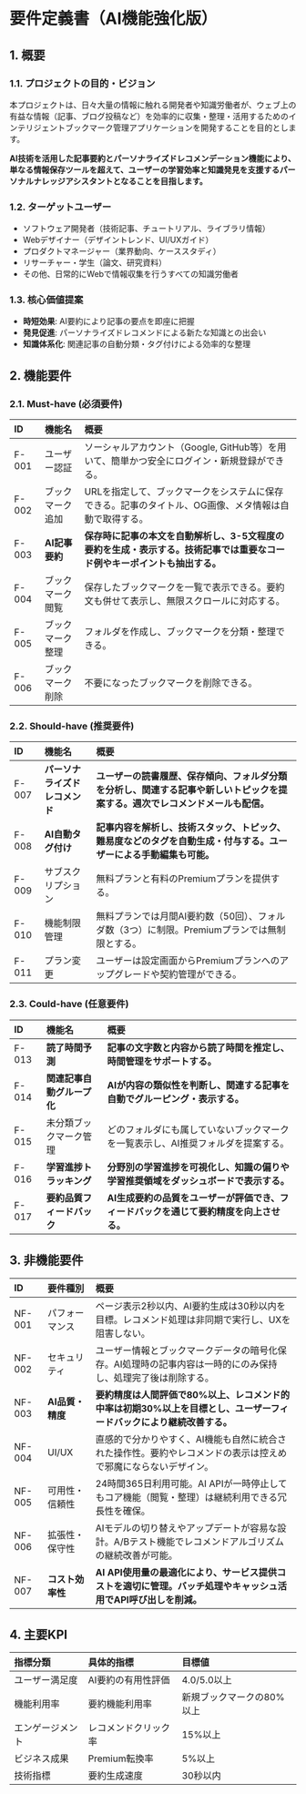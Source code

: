 # 要件定義書（AI機能強化版）

## 1. 概要

### 1.1. プロジェクトの目的・ビジョン
本プロジェクトは、日々大量の情報に触れる開発者や知識労働者が、ウェブ上の有益な情報（記事、ブログ投稿など）を効率的に収集・整理・活用するためのインテリジェントブックマーク管理アプリケーションを開発することを目的とします。

**AI技術を活用した記事要約とパーソナライズドレコメンデーション機能により、単なる情報保存ツールを超えて、ユーザーの学習効率と知識発見を支援するパーソナルナレッジアシスタントとなることを目指します。**

### 1.2. ターゲットユーザー
- ソフトウェア開発者（技術記事、チュートリアル、ライブラリ情報）
- Webデザイナー（デザイントレンド、UI/UXガイド）
- プロダクトマネージャー（業界動向、ケーススタディ）
- リサーチャー・学生（論文、研究資料）
- その他、日常的にWebで情報収集を行うすべての知識労働者

### 1.3. 核心価値提案
- **時短効果**: AI要約により記事の要点を即座に把握
- **発見促進**: パーソナライズドレコメンドによる新たな知識との出会い
- **知識体系化**: 関連記事の自動分類・タグ付けによる効率的な整理

## 2. 機能要件

### 2.1. Must-have (必須要件)

| ID | 機能名 | 概要 |
| :-- | :--- | :--- |
| F-001 | ユーザー認証 | ソーシャルアカウント（Google, GitHub等）を用いて、簡単かつ安全にログイン・新規登録ができる。 |
| F-002 | ブックマーク追加 | URLを指定して、ブックマークをシステムに保存できる。記事のタイトル、OG画像、メタ情報は自動で取得する。 |
| F-003 | **AI記事要約** | **保存時に記事の本文を自動解析し、3-5文程度の要約を生成・表示する。技術記事では重要なコード例やキーポイントも抽出する。** |
| F-004 | ブックマーク閲覧 | 保存したブックマークを一覧で表示できる。要約文も併せて表示し、無限スクロールに対応する。 |
| F-005 | ブックマーク整理 | フォルダを作成し、ブックマークを分類・整理できる。 |
| F-006 | ブックマーク削除 | 不要になったブックマークを削除できる。 |

### 2.2. Should-have (推奨要件)

| ID | 機能名 | 概要 |
| :-- | :--- | :--- |
| F-007 | **パーソナライズドレコメンド** | **ユーザーの読書履歴、保存傾向、フォルダ分類を分析し、関連する記事や新しいトピックを提案する。週次でレコメンドメールも配信。** |
| F-008 | **AI自動タグ付け** | **記事内容を解析し、技術スタック、トピック、難易度などのタグを自動生成・付与する。ユーザーによる手動編集も可能。** |
| F-009 | サブスクリプション | 無料プランと有料のPremiumプランを提供する。 |
| F-010 | 機能制限管理 | 無料プランでは月間AI要約数（50回）、フォルダ数（3つ）に制限。Premiumプランでは無制限とする。 |
| F-011 | プラン変更 | ユーザーは設定画面からPremiumプランへのアップグレードや契約管理ができる。 |

### 2.3. Could-have (任意要件)

| ID | 機能名 | 概要 |
| :-- | :--- | :--- |
| F-013 | **読了時間予測** | **記事の文字数と内容から読了時間を推定し、時間管理をサポートする。** |
| F-014 | **関連記事自動グループ化** | **AIが内容の類似性を判断し、関連する記事を自動でグルーピング・表示する。** |
| F-015 | 未分類ブックマーク管理 | どのフォルダにも属していないブックマークを一覧表示し、AI推奨フォルダを提案する。 |
| F-016 | **学習進捗トラッキング** | **分野別の学習進捗を可視化し、知識の偏りや学習推奨領域をダッシュボードで表示する。** |
| F-017 | **要約品質フィードバック** | **AI生成要約の品質をユーザーが評価でき、フィードバックを通じて要約精度を向上させる。** |

## 3. 非機能要件

| ID | 要件種別 | 概要 |
| :-- | :--- | :--- |
| NF-001 | パフォーマンス | ページ表示2秒以内、AI要約生成は30秒以内を目標。レコメンド処理は非同期で実行し、UXを阻害しない。 |
| NF-002 | セキュリティ | ユーザー情報とブックマークデータの暗号化保存。AI処理時の記事内容は一時的にのみ保持し、処理完了後は削除する。 |
| NF-003 | **AI品質・精度** | **要約精度は人間評価で80%以上、レコメンド的中率は初期30%以上を目標とし、ユーザーフィードバックにより継続改善する。** |
| NF-004 | UI/UX | 直感的で分かりやすく、AI機能も自然に統合された操作性。要約やレコメンドの表示は控えめで邪魔にならないデザイン。 |
| NF-005 | 可用性・信頼性 | 24時間365日利用可能。AI APIが一時停止してもコア機能（閲覧・整理）は継続利用できる冗長性を確保。 |
| NF-006 | 拡張性・保守性 | AIモデルの切り替えやアップデートが容易な設計。A/Bテスト機能でレコメンドアルゴリズムの継続改善が可能。 |
| NF-007 | **コスト効率性** | **AI API使用量の最適化により、サービス提供コストを適切に管理。バッチ処理やキャッシュ活用でAPI呼び出しを削減。** |

## 4. 主要KPI

| 指標分類 | 具体的指標 | 目標値 |
| :--- | :--- | :--- |
| ユーザー満足度 | AI要約の有用性評価 | 4.0/5.0以上 |
| 機能利用率 | 要約機能利用率 | 新規ブックマークの80%以上 |
| エンゲージメント | レコメンドクリック率 | 15%以上 |
| ビジネス成果 | Premium転換率 | 5%以上 |
| 技術指標 | 要約生成速度 | 30秒以内 |